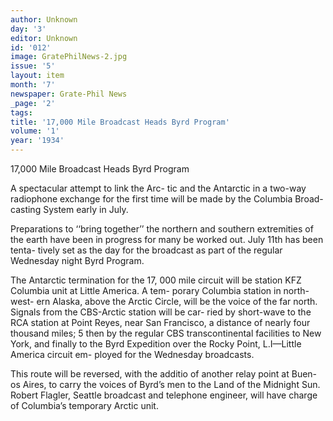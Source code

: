 ```yaml
---
author: Unknown
day: '3'
editor: Unknown
id: '012'
image: GratePhilNews-2.jpg
issue: '5'
layout: item
month: '7'
newspaper: Grate-Phil News
_page: '2'
tags:
title: '17,000 Mile Broadcast Heads Byrd Program'
volume: '1'
year: '1934'
---
```

17,000 Mile Broadcast
Heads Byrd Program

A spectacular attempt to link the Arc-
tic and the Antarctic in a two-way
radiophone exchange for the first time
will be made by the Columbia Broad-
casting System early in July.

Preparations to ‘‘bring together’’ the
northern and southern extremities of the
earth have been in progress for many
be worked out. July 11th has been tenta-
tively set as the day for the broadcast
as part of the regular Wednesday night
Byrd Program.

The Antarctic termination for the 17,
000 mile circuit will be station KFZ
Columbia unit at Little America. A tem-
porary Columbia station in north-west-
ern Alaska, above the Arctic Circle, will
be the voice of the far north. Signals
from the CBS-Arctic station will be car-
ried by short-wave to the RCA station
at Point Reyes, near San Francisco, a
distance of nearly four thousand miles; 5
then by the regular CBS transcontinental
facilities to New York, and finally to
the Byrd Expedition over the Rocky
Point, L.I—Little America circuit em-
ployed for the Wednesday broadcasts.

This route will be reversed, with the
additio of another relay point at Buen-
os Aires, to carry the voices of Byrd’s
men to the Land of the Midnight Sun.
Robert Flagler, Seattle broadcast and
telephone engineer, will have charge of
Columbia’s temporary Arctic unit.